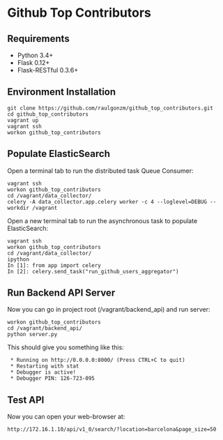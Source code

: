 # Github Top Contributors

## Requirements
- Python 3.4+
- Flask 0.12+
- Flask-RESTful 0.3.6+

## Environment Installation

```
git clone https://github.com/raulgonzm/github_top_contributors.git
cd github_top_contributors
vagrant up
vagrant ssh
workon github_top_contributors
```

## Populate ElasticSearch

Open a terminal tab to run the distributed task Queue Consumer:

```
vagrant ssh
workon github_top_contributors
cd /vagrant/data_collector/
celery -A data_collector.app.celery worker -c 4 --loglevel=DEBUG --workdir /vagrant
```

Open a new terminal tab to run the asynchronous task to populate ElasticSearch:

```
vagrant ssh
workon github_top_contributors
cd /vagrant/data_collector/
ipython
In [1]: from app import celery
In [2]: celery.send_task("run_github_users_aggregator")
```

## Run Backend API Server

Now you can go in project root (/vagrant/backend_api) and run server:

```
workon github_top_contributors
cd /vagrant/backend_api/
python server.py 
```

This should give you something like this:

```
 * Running on http://0.0.0.0:8000/ (Press CTRL+C to quit)
 * Restarting with stat
 * Debugger is active!
 * Debugger PIN: 126-723-095 
```

## Test API
Now you can open your web-browser at:

```
http://172.16.1.10/api/v1_0/search/?location=barcelona&page_size=50
```